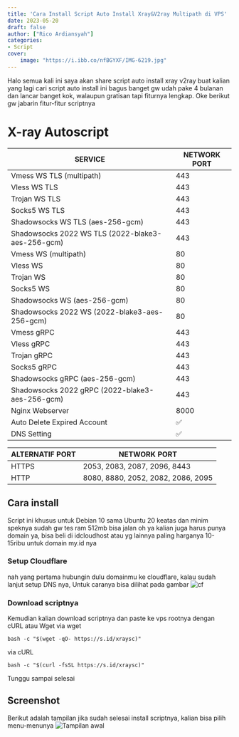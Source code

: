 ```yaml
---
title: 'Cara Install Script Auto Install Xray&V2ray Multipath di VPS'
date: 2023-05-20
draft: false
author: ["Rico Ardiansyah"]
categories:
- Script
cover:
    image: "https://i.ibb.co/nfBGYXF/IMG-6219.jpg"
---
```

Halo semua kali ini saya akan share script auto install xray v2ray buat kalian yang lagi cari script auto install ini bagus banget gw udah pake 4 bulanan dan lancar banget kok, walaupun gratisan tapi fiturnya lengkap.
Oke berikut gw jabarin fitur-fitur scriptnya

# X-ray Autoscript 

|  SERVICE  |  NETWORK PORT  |
|---------- |--------|
| Vmess WS TLS (multipath)  | 443 |
| Vless WS TLS  | 443 |
| Trojan WS TLS  | 443 |
| Socks5 WS TLS  | 443 |
| Shadowsocks WS TLS (aes-256-gcm)  | 443 |
| Shadowsocks 2022 WS TLS (2022-blake3-aes-256-gcm)  | 443 |
| Vmess WS (multipath)  | 80 |
| Vless WS  | 80 |
| Trojan WS  | 80 |
| Socks5 WS  | 80 |
| Shadowsocks WS (aes-256-gcm)  | 80 |
| Shadowsocks 2022 WS (2022-blake3-aes-256-gcm)  | 80 |
| Vmess gRPC  | 443 |
| Vless gRPC  | 443 |
| Trojan gRPC  | 443 |
| Socks5 gRPC  | 443 |
| Shadowsocks gRPC (aes-256-gcm)  | 443 |
| Shadowsocks 2022 gRPC (2022-blake3-aes-256-gcm)  | 443 |
| Nginx Webserver | 8000 |
| Auto Delete Expired Account | ✅ |
| DNS Setting | ✅ |

|  ALTERNATIF PORT  |  NETWORK PORT  |
|-------------------|--------|
| HTTPS  | 2053, 2083, 2087, 2096, 8443 |
| HTTP  | 8080, 8880, 2052, 2082, 2086, 2095 |

## Cara install
Script ini khusus untuk Debian 10 sama Ubuntu 20 keatas
dan minim speknya sudah gw tes ram 512mb bisa jalan
oh ya kalian juga harus punya domain ya, bisa beli di idcloudhost atau yg lainnya paling harganya 10-15ribu untuk domain my.id nya

### Setup Cloudflare
nah yang pertama hubungin dulu domainmu ke cloudflare, kalau sudah lanjut setup DNS nya, Untuk caranya bisa dilihat pada gambar
![cf](https://raw.githubusercontent.com/dugong-lewat/autoscript/main/cf.jpg)

### Download scriptnya
Kemudian kalian download scriptnya dan paste ke vps rootnya dengan cURL atau Wget
via wget
```
bash -c "$(wget -qO- https://s.id/xraysc)"
```
via cURL
```
bash -c "$(curl -fsSL https://s.id/xraysc)"
```
Tunggu sampai selesai

## Screenshot
Berikut adalah tampilan jika sudah selesai install scriptnya, kalian bisa pilih menu-menunya
![Tampilan awal](https://i.ibb.co/nfBGYXF/IMG-6219.jpg)
